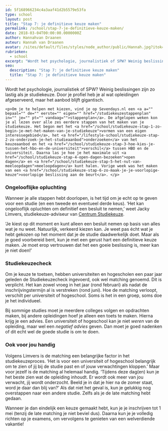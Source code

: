 ```yaml
---
id: 5f168966234c4a3aaf41d2b5579e53fa
type: school
layout: post
title: "Stap 7: je definitieve keuze maken"
permalink: /school/stap-7-je-definitieve-keuze-maken/
date: 2018-03-04T00:00:00.0000000Z
author: Hannahvan Draanen
auteur: Hannah van Draanen
avatar: /sites/default/files/styles/node_author/public/Hannah.jpg?itok=1BZwLfAv
rubrieken:
  - school
excerpt: "Wordt het psychologie, journalistiek of SPW? Weinig beslissingen zijn zo lastig als je studiekeuze. Door je profiel heb je al wat opleidingen afgeserveerd, maar het aanbod blijft gigantisch.  "
seo:
  description: "Stap 7: je definitieve keuze maken"
  title: "Stap 7: je definitieve keuze maken"
---
```

Wordt het psychologie, journalistiek of SPW? Weinig beslissingen zijn zo lastig als je studiekeuze. Door je profiel heb je al wat opleidingen afgeserveerd, maar het aanbod blijft gigantisch.  

    <p>Om je te helpen met kiezen, vind je op Sevendays.nl een <a a="" bepaal="" de="" eerste="" eigen="" href="/studiekeuzestappenplan" in="" je="" pt="" vandaag="">stappenplan</a>. De afgelopen weken kon je al lezen over alle zes eerdere stappen van het maken van je studiekeuze. Het begon met het <a href="/school/studiekeuze-stap-1-zo-begin-je-met-het-maken-van-je-studiekeuze">vormen van een eigen interessegebied</a>, het <a href="/lifestyle-school/studiekeuze-stap-2-zo-onderzoek-je-het-studieaanbod">onderzoeken</a> van het keuzeaanbod en het <a href="/school/studiekeuze-stap-3-hoe-kies-je-tussen-het-hbo-en-de-universiteit">verschil</a> tussen HBO en de universiteit. Daarna las je hoe je het maximale uit <a href="/school/studiekeuze-stap-4-open-dagen-bezoeken">open dagen</a> en <a href="/school/studiekeuze-stap-5-het-nut-van-meeloopdagen">meeloopdagen</a> kunt halen. Vorige week was het maken van een <a href="/school/studiekeuze-stap-6-zo-maak-je-je-voorlopige-keuze">voorlopige beslissing aan de beurt</a>. </p>
<h3>Ongelooflijke opluchting</h3>
<p>Wanneer je alle stappen hebt doorlopen, is het tijd om je echt op te geven voor een studie (en een tweede en eventueel derde keus). ‘Het kan ongelooflijk opluchten om definitief een besluit te nemen,’ weet Jacky Limvers, studiekeuze-adviseur van <a href="http://husite.nl/centrumstudiekeuze/" target="_blank">Centrum Studiekeuze</a>.</p>
<p>‘Je kiest op dit moment en kunt alleen een besluit nemen op basis van alles wat je nu weet. Natuurlijk, verkeerd kiezen kan. Je weet pas écht wat je hebt gekozen op het moment dat je de studie daadwerkelijk doet. Maar als je goed voorbereid bent, kun je met een gerust hart een definitieve keuze maken. Je moet erop vertrouwen dat het een goeie beslissing is, meer kan je niet doen!’</p>
<h3>Studiekeuzecheck</h3>
<p>Om je keuze te toetsen, hebben universiteiten en hogescholen een paar jaar geleden de Studiekeuzecheck ingevoerd, ook wel matching genoemd. Dit is verplicht. Het kan zowel vroeg in het jaar (rond februari) als nadat de inschrijvingstermijn al is verstreken (rond juni). Hoe de matching verloopt, verschilt per universiteit of hogeschool. Soms is het in een groep, soms doe je het individueel. </p>
<p>Bij sommige studies moet je meerdere colleges volgen en opdrachten maken, bij andere opleidingen hoef je alleen een toets te maken. Hierna krijg je een advies. Een universiteit of hogeschool kan je niet <em>weren</em> van de opleiding, maar wel een <em>negatief advies</em> geven. Dan moet je goed nadenken of dit echt wel de goede studie is om te doen.</p>
<h3>Ook voor jou handig</h3>
<p>Volgens Limvers is de matching een belangrijke factor in het studiekeuzeproces. ‘Het is voor een universiteit of hogeschool belangrijk om te zien of jij bij de studie past en of jouw verwachtingen kloppen.’ Maar voor jezelf is de matching al helemaal handig. ‘Tijdens deze dag(en) kun je het beste zien wat de opleiding inhoudt. Er wordt ook meer van jou verwacht, jíj wordt onderzocht. Beeld je in dat je hier na de zomer staat, word je daar dan blij van?’ Als dat niet het geval is, kun je gelukkig nog overstappen naar een andere studie. Zelfs als je de late matching hebt gedaan. </p>
<p>Wanneer je dan eindelijk een keuze gemaakt hebt, kun je je inschrijven tot 1 mei (tenzij de late matching je niet beviel dus). Daarna kun je je volledig richten op je examens, om vervolgens te genieten van een welverdiende vakantie!</p>  
